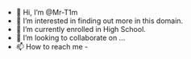 - 👋 Hi, I’m @Mr-T1m
- 👀 I’m interested in finding out more in this domain.
- 🌱 I’m currently enrolled in High School.
- 💞️ I’m looking to collaborate on ...
- 📫 How to reach me - 

<!---
Mr-T1m/Mr-T1m is a ✨ special ✨ repository because its `README.md` (this file) appears on your GitHub profile.
You can click the Preview link to take a look at your changes.
--->
